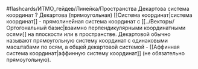 #flashcards/ИТМО_гейдев/Линейка/Пространства
Декартова система координат
?
Декартова (прямоугольная) [[Система координат|система координат]] - прямолинейная система координат с [[../Векторы/Ортогональный базис|взаимно перпендикулярными координатными осями]] на плоскости или в пространстве.
Декартовой обычно называют прямоугольную систему координат с одинаковыми масштабами по осям, а общей декартовой системой - [[Аффинная система координат|аффинную систему координат]] (не обязательно прямоугольную).
